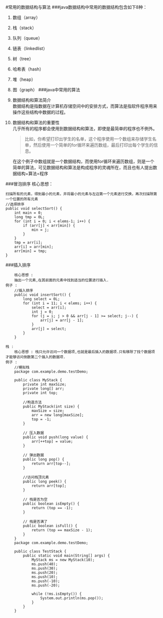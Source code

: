 #常用的数据结构与算法
###java数据结构中常用的数据结构包含如下8种：

1. 数组（array） 
2. 栈（stack）
3. 队列（queue）
4. 链表（linkedlist）
5. 树（tree）
6. 哈希表（hash）
7. 堆（heap）
8. 图（graph）
###java中常用的算法
1. 数据结构和算法简介  
数据结构是指数据在计算机存储空间中的安排方式，而算法是指软件程序用来操作这些结构中数据的过程。

2. 数据结构和算法的重要性  
 几乎所有的程序都会使用到数据结构和算法，即使是最简单的程序也不例外。 
	>比如，你希望打印出学生的名单，这个程序使用一个数组来存储学生名单，然后使用一个简单的for循环来遍历数组，最后打印出每个学生的信息。  
	
	在这个例子中数组就是一个数据结构，而使用for循环来遍历数组，则是一个简单的算法，可见数据结构和算法是构成程序的灵魂所在，而且也有人提出数据结构+算法=程序

###冒泡排序
核心思想： 
 
	扫描所有的元素，得到最小的元素，并将最小的元素与左边第一个元素进行交换，再次扫描除第一个位置的所有元素
	//选择排序
	public void selectSort() {
		int main = 0;
		long tmp = 0L;
		for (int i = 0; i < elems-1; i++) {
			if (arr[j] < arr[min]) {
				min = j;
			}
		}
		tmp = arr[i];
		arr[i] = arr[min];
		arr[min] = tmp;
	}

###插入排序 

		核心思想 : 
		抽出一个元素,在其前面的元素中找到适当的位置进行插入.
	例子 : 
		//插入排序
		public void insertSort() {
			long select = 0L;
			for (int i = 11; i < elems; i++) {
				select = arr[i];
				int j = 0;
				for (j = i; j > 0 && arr[j - 1] >= select; j--) {
					arr[j] = arr[j - 1];
				}
				arr[j] = select;
			}
		}
		
	栈 : 
		核心思想 : 栈只允许访问一个数据项,也就是最后插入的数据项.只有移除了找个数据项才能够访问倒数第二个插入的数据项.
	例子 : 
		//模拟栈
		package com.example.demo.testDemo;
	
		public class MyStack {
			private int maxSize;
			private long[] arr;
			private int top;
	
			//构造方法
			public MyStack(int size) {
				maxSize = size;
				arr = new long[maxSize];
				top = -1;
			}
	
			// 压入数据
			public void push(long value) {
				arr[++top] = value;
			}
	
			// 弹出数据
			public long pop() {
				return arr[top--];
			}
	
			//访问栈顶元素
			public long peek() {
				return arr[top];
			}
	
			// 栈是否为空
			public boolean isEmpty() {
				return (top == -1);
			}
	
			// 栈是否满了
			public boolean isFull() {
				return (top == maxSize - 1);
			}
		}
		package com.example.demo.testDemo;
	
		public class TestStack {
			public static void main(String[] args) {
				MyStack ms = new MyStack(10);
				ms.push(40);
				ms.push(30);
				ms.push(20);
				ms.push(10);
				ms.push(-10);
				ms.push(-20);
	
				while (!ms.isEmpty()) {
					System.out.println(ms.pop());
				}
			}
		}